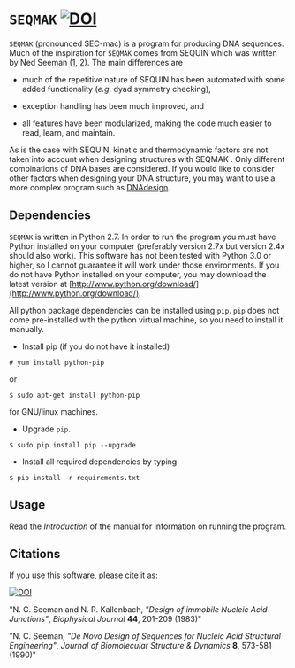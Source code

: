 `SEQMAK`     [![DOI](https://zenodo.org/badge/doi/10.5281/zenodo.59874.svg)](http://dx.doi.org/10.5281/zenodo.59874)
========

`SEQMAK` (pronounced SEC-mac) is a program for producing DNA sequences. Much of
the inspiration for `SEQMAK` comes from SEQUIN which was written by Ned Seeman
([1][first], [2][second]). The main differences are

* much of the repetitive nature of SEQUIN has been automated with some added
  functionality (*e.g.* dyad symmetry checking),

* exception handling has been much improved, and

* all features have been modularized, making the code much easier to read,
  learn, and maintain.

As is the case with SEQUIN, kinetic and thermodynamic factors are not taken
into account when designing structures with SEQMAK . Only different
combinations of DNA bases are considered. If you would like to consider other
factors when designing your DNA structure, you may want to use a more complex
program such as [DNAdesign](http://dna.caltech.edu/DNAdesign/).


Dependencies
------------

`SEQMAK` is written in Python 2.7. In order to run the program you must have
Python installed on your computer (preferably version 2.7x but version 2.4x
should also work). This software has not been tested with Python 3.0 or higher,
so I cannot guarantee it will work under those environments. If you do not have
Python installed on your computer, you may download the latest version at
[http://www.python.org/download/](http://www.python.org/download/).

All python package dependencies can be installed using `pip`. `pip` does not
come pre-installed with the python virtual machine, so you need to install it
manually.

* Install pip (if you do not have it installed)

`# yum install python-pip`
	
or 

`$ sudo apt-get install python-pip`
	
for GNU/linux machines.

* Upgrade `pip`.

`$ sudo pip install pip --upgrade`

* Install all required dependencies by typing
   
`$ pip install -r requirements.txt`



Usage
-----

Read the *Introduction* of the manual for information on running the program.


Citations
---------

If you use this software, please cite it as:

[![DOI](https://zenodo.org/badge/doi/10.5281/zenodo.59874.svg)](http://dx.doi.org/10.5281/zenodo.59874)




[first]: <http://www.cell.com/biophysj/abstract/S0006-3495(83)84292-1>
"N. C. Seeman and N. R. Kallenbach, *"Design of immobile Nucleic Acid Junctions"*,  *Biophysical Journal* **44**, 201-209 (1983)"

[second]: <http://www.tandfonline.com/doi/abs/10.1080/07391102.1990.10507829#preview>
"N. C. Seeman, *"De Novo Design of Sequences for Nucleic Acid Structural Engineering"*, *Journal of Biomolecular Structure & Dynamics* **8**, 573-581 (1990)"
